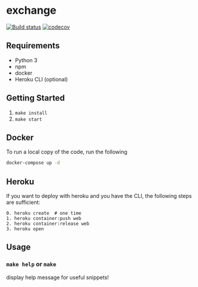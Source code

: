 # exchange

[![Build status](https://badge.buildkite.com/bc9b5a1bc6891fbf8feca7e8f8dfd7508136b2720daf16a771.svg)](https://buildkite.com/drizzle/exchange)
[![codecov](https://codecov.io/gh/drizzleco/exchange/branch/master/graph/badge.svg?token=D91AS5EED0)](https://codecov.io/gh/drizzleco/exchange)

## Requirements

- Python 3
- npm
- docker
- Heroku CLI (optional)

## Getting Started

1. `make install`
2. `make start`

## Docker

To run a local copy of the code, run the following

```bash
docker-compose up -d
```

## Heroku

If you want to deploy with heroku and you have the CLI, the following steps are sufficient:

```
0. heroku create  # one time
1. heroku container:push web
2. heroku container:release web
3. heroku open
```

## Usage

### `make help` or `make`

display help message for useful snippets!
